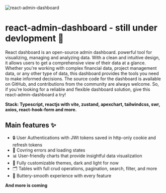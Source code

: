 ![react-admin-dashboard](https://github.com/dev-mkr/react-admin-dashboard/assets/101500659/632d450c-c923-40d0-924e-2e22ac9f9a5d)

# react-admin-dashboard - still under devlopment 🚧
React dashboard is an open-source admin dashboard. powerful tool for visualizing, managing and analyzing data. With a clean and intuitive design, it allows users to get a comprehensive view of their data at a glance. Whether you're working with complex financial data, project management data, or any other type of data, this dashboard provides the tools you need to make informed decisions. The source code for the dashboard is available on GitHub, and contributions from the community are always welcome. So, if you're looking for a reliable and flexible dashboard solution, give this react-admin-dashboard a try!

__Stack: Typescript, reactjs with vite, zustand, apexchart, tailwindcss, swr, axios, react-hook-form and more.__

## Main features ✨ 
- 🔒 User Authentications with JWt tokens saved in http-only cookie and refresh tokens
- 🚦  Covring errors and loading states
- 📊 User-friendly charts that provide insightful data visualization
- 🎨 Fully customizable themes, dark and light for now
- 🗂️ Tables with full crud operations, pagination, search, filter, and more
- 💫 Buttery-smooth experience with every feature
  
__And more is coming__
